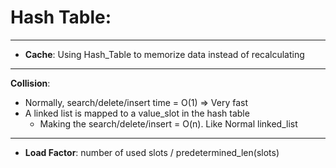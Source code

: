 # Hash Table:
---
* **Cache**: Using Hash_Table to memorize data instead of recalculating
---
**Collision**:
- Normally, search/delete/insert time = O(1) => Very fast
- A linked list is mapped to a value_slot in the hash table
  * Making the search/delete/insert = O(n). Like Normal linked_list
---
* **Load Factor**: number of used slots / predetermined_len(slots)
  
